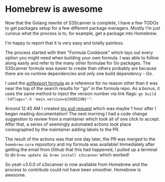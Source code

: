 # Homebrew is awesome

Now that the Golang rewrite of S3Scanner is complete, I have a few TODOs to get packages setup for a few different package managers. Mostly I'm just curious what the process is to, for example, get a package into Homebrew.

I'm happy to report that it is very easy and totally painless.

The process started with their "Formula Cookbook" which lays out every option you might need when building your own formula. I was able to follow along easily and refer to the many other formulae for Go packages. The S3Scanner formula was easier to create than others probably are because there are no runtime dependencies and only one build dependency - Go.

I used the [aztfexport formula](https://github.com/Homebrew/homebrew-core/blob/master/Formula/aztfexport.rb) as a reference for no reason other than it was near the top of the search results for "go" in the formula repo. As a bonus, it uses the same method to inject the version number via link flags: `go build -ldflags="-X 'main.version=${VERSION}'"`.

Around 12:45 AM I created [my pull request](https://github.com/Homebrew/homebrew-core/pull/138025) which was maybe 1 hour after I began reading documentation! The next morning I had a code change suggestion to review from a maintainer which took all of one click to accept. After that, a series of seemingly automated actions took place coreographed by the maintainer adding labels to the PR.

The result of the actions was that one day later, the PR was merged to the `homebrew-core` repository and my formula was available! Immediately after getting the email from Github that this had happened, I pulled up a terminal to do `brew update && brew install s3scanner` which worked!

So yeah v3.0.0 of s3scanner is now available from Homebrew and the process to contribute could not have been smoother. Homebrew is awesome.